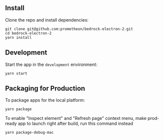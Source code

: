 ## Install

Clone the repo and install dependencies:

    git clone git@github.com:prometheon/bedrock-electron-2.git
    cd bedrock-electron-2
    yarn install

## Development

Start the app in the `development` environment:

    yarn start

## Packaging for Production

To package apps for the local platform:

    yarn package

To enable "Inspect element" and "Refresh page" context menu, make prod-ready app to launch right after build, run this command instead

    yarn package-debug-mac
